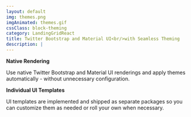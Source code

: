 ```yaml
---
layout: default
img: themes.png
imgAnimated: themes.gif
cssClass: block-theming
category: LandingGridReact
title: Twitter Bootstrap and Material UI<br/>with Seamless Theming
description: |
---
```


**Native Rendering**

Use native Twitter Bootstrap and Material UI renderings and apply themes automatically - without unnecessary configuration.

**Individual UI Templates**

UI templates are implemented and shipped as separate packages so you can customize them as needed or roll your own when necessary.
